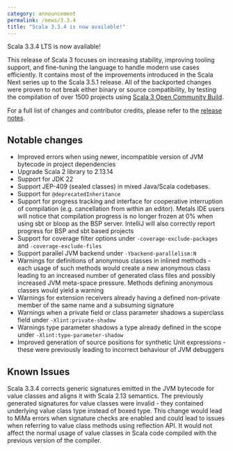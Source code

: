 ```yaml
---
category: announcement
permalink: /news/3.3.4
title: "Scala 3.3.4 is now available!"
---
```

Scala 3.3.4 LTS is now available!

This release of Scala 3 focuses on increasing stability, improving tooling support, and fine-tuning the language to handle modern use cases efficiently. 
It contains most of the improvements introduced in the Scala Next series up to the Scala 3.5.1 release. 
All of the backported changes were proven to not break either binary or source compatibility, by testing the compilation of over 1500 projects using [Scala 3 Open Community Build](https://github.com/VirtusLab/community-build3).

For a full list of changes and contributor credits, please refer to the [release notes](https://github.com/scala/scala3/releases/tag/3.3.4).

## Notable changes

- Improved errors when using newer, incompatible version of JVM bytecode in project dependencies
- Upgrade Scala 2 library to 2.13.14
- Support for JDK 22
- Support JEP-409 (sealed classes) in mixed Java/Scala codebases. 
- Support for `@deprecatedInheritance`
- Support for progress tracking and interface for cooperative interruption of compilation (e.g. cancellation from within an editor). Metals IDE users will notice that compilation progress is no longer frozen at 0% when using sbt or bloop as the BSP server. IntelliJ will also correctly report progress for BSP and sbt based projects 
- Support for coverage filter options under `-coverage-exclude-packages` and `-coverage-exclude-files`
- Support parallel JVM backend under `-Ybackend-parallelism:N`
- Warnings for definitions of anonymous classes in inlined methods - each usage of such methods would create a new anonymous class leading to an increased number of generated class files and possibly increased JVM meta-space pressure. Methods defining anonymous classes would yield a warning
- Warnings for extension receivers already having a defined non-private member of the same name and a subsuming signature
- Warnings when a private field or class parameter shadows a superclass field under `-Xlint:private-shadow`
- Warnings type parameter shadows a type already defined in the scope under `-Xlint:type-parameter-shadow`
- Improved generation of source positions for synthetic Unit expressions - these were previously leading to incorrect behaviour of JVM debuggers

## Known Issues

Scala 3.3.4 corrects generic signatures emitted in the JVM bytecode for value classes and aligns it with Scala 2.13 semantics.
The previously generated signatures for value classes were invalid - they contained underlying value class type instead of boxed type. This change would lead to MiMa errors when signature checks are enabled and could lead to issues when referring to value class methods using reflection API. It would not affect the normal usage of value classes in Scala code compiled with the previous version of the compiler.
